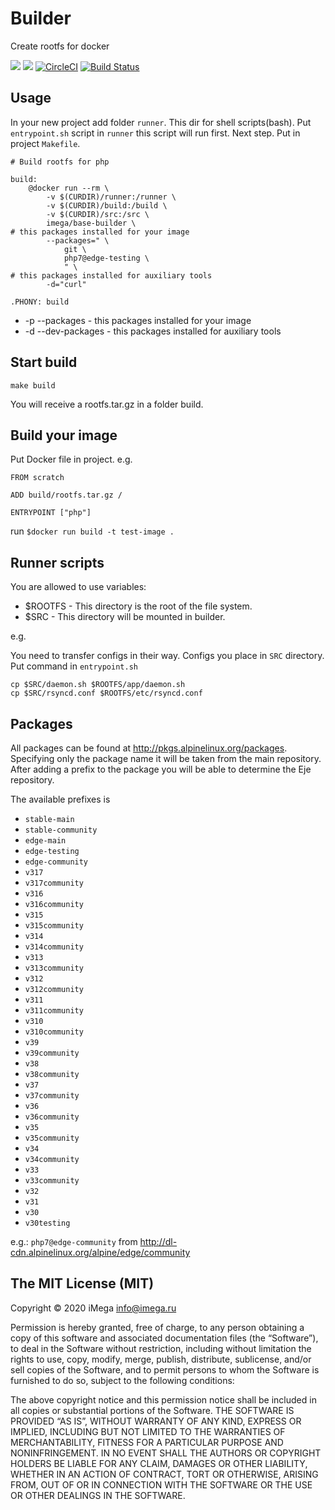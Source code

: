 # Builder

Create rootfs for docker

[![](https://images.microbadger.com/badges/version/imega/base-builder.svg)](https://microbadger.com/images/imega/base-builder "Get your own version badge on microbadger.com") [![](https://images.microbadger.com/badges/image/imega/base-builder.svg)](http://microbadger.com/images/imega/base-builder "Get your own image badge on microbadger.com") [![CircleCI](https://circleci.com/gh/imega-docker/base-builder.svg?style=svg)](https://circleci.com/gh/imega-docker/base-builder) [![Build Status](https://travis-ci.org/imega-docker/base-builder.svg?branch=master)](https://travis-ci.org/imega-docker/base-builder)

## Usage

In your new project add folder `runner`. This dir for shell scripts(bash). Put `entrypoint.sh` script in `runner` this script will run first.
Next step. Put in project `Makefile`.

```
# Build rootfs for php

build:
	@docker run --rm \
		-v $(CURDIR)/runner:/runner \
		-v $(CURDIR)/build:/build \
		-v $(CURDIR)/src:/src \
		imega/base-builder \
# this packages installed for your image
		--packages=" \
			git \
			php7@edge-testing \
			" \
# this packages installed for auxiliary tools
		-d="curl"

.PHONY: build
```

-   -p --packages - this packages installed for your image
-   -d --dev-packages - this packages installed for auxiliary tools

## Start build

`make build`

You will receive a rootfs.tar.gz in a folder build.

## Build your image

Put Docker file in project. e.g.

```
FROM scratch

ADD build/rootfs.tar.gz /

ENTRYPOINT ["php"]
```

run `$docker run build -t test-image .`

## Runner scripts

You are allowed to use variables:

-   \$ROOTFS - This directory is the root of the file system.
-   \$SRC - This directory will be mounted in builder.

e.g.

You need to transfer configs in their way. Configs you place in `SRC` directory. Put command in `entrypoint.sh`

```
cp $SRC/daemon.sh $ROOTFS/app/daemon.sh
cp $SRC/rsyncd.conf $ROOTFS/etc/rsyncd.conf
```

## Packages

All packages can be found at http://pkgs.alpinelinux.org/packages. Specifying only the package name it will be taken from the main repository.
After adding a prefix to the package you will be able to determine the Eje repository.

The available prefixes is

-   `stable-main`
-   `stable-community`
-   `edge-main`
-   `edge-testing`
-   `edge-community`
-   `v317`
-   `v317community`
-   `v316`
-   `v316community`
-   `v315`
-   `v315community`
-   `v314`
-   `v314community`
-   `v313`
-   `v313community`
-   `v312`
-   `v312community`
-   `v311`
-   `v311community`
-   `v310`
-   `v310community`
-   `v39`
-   `v39community`
-   `v38`
-   `v38community`
-   `v37`
-   `v37community`
-   `v36`
-   `v36community`
-   `v35`
-   `v35community`
-   `v34`
-   `v34community`
-   `v33`
-   `v33community`
-   `v32`
-   `v31`
-   `v30`
-   `v30testing`

e.g.: `php7@edge-community` from http://dl-cdn.alpinelinux.org/alpine/edge/community

## The MIT License (MIT)

Copyright © 2020 iMega <info@imega.ru>

Permission is hereby granted, free of charge, to any person obtaining a copy of this software and associated documentation files (the “Software”), to deal in the Software without restriction, including without limitation the rights to use, copy, modify, merge, publish, distribute, sublicense, and/or sell copies of the Software, and to permit persons to whom the Software is furnished to do so, subject to the following conditions:

The above copyright notice and this permission notice shall be included in all copies or substantial portions of the Software.
THE SOFTWARE IS PROVIDED “AS IS”, WITHOUT WARRANTY OF ANY KIND, EXPRESS OR IMPLIED, INCLUDING BUT NOT LIMITED TO THE WARRANTIES OF MERCHANTABILITY, FITNESS FOR A PARTICULAR PURPOSE AND NONINFRINGEMENT. IN NO EVENT SHALL THE AUTHORS OR COPYRIGHT HOLDERS BE LIABLE FOR ANY CLAIM, DAMAGES OR OTHER LIABILITY, WHETHER IN AN ACTION OF CONTRACT, TORT OR OTHERWISE, ARISING FROM, OUT OF OR IN CONNECTION WITH THE SOFTWARE OR THE USE OR OTHER DEALINGS IN THE SOFTWARE.
